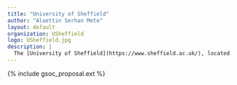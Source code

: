 ```yaml
---
title: "University of Sheffield"
author: "Alaettin Serhan Mete"
layout: default
organization: USheffield
logo: USheffield.jpg
description: |
  The [University of Sheffield](https://www.sheffield.ac.uk/), located in Sheffield, South Yorkshire, England, is a world top-100 university renowned for the excellence, impact and distinctiveness of its research-led learning and teaching.
---
```


{% include gsoc_proposal.ext %}

